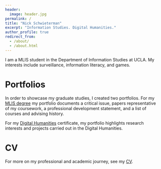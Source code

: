 ```yaml
---
header:
  image: header.jpg
permalink: /
title: "Nick Schwieterman"
excerpt: "Information Studies. Digital Humanities."
author_profile: true
redirect_from: 
  - /about/
  - /about.html
---
```


I am a MLIS student in the Department of Information Studies at UCLA. My interests include surveillance, information literacy, and games. 

Portfolios
======
In order to showcase my graduate studies, I created two portfolios. For my [MLIS degree](/mlis-portfolio) my portfolio documents a critical issue, papers representative of my coursework, a professional development statement, and a list of courses and advising history.

For my [Digital Humanities](/dh-portfolio) certificate, my portfolio highlights research interests and projects carried out in the Digital Humanities.

CV
======
For more on my professional and academic journey, see my [CV](/cv).
